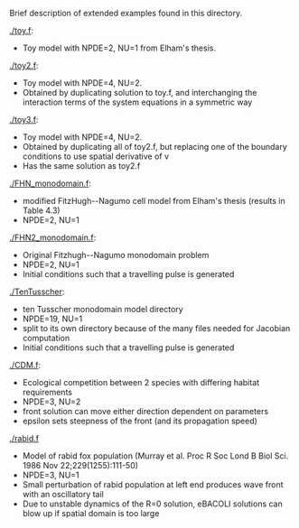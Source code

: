 Brief description of extended examples found in this directory.

[./toy.f](./toy.f):

-   Toy model with NPDE=2, NU=1 from Elham's thesis.

[./toy2.f](./toy2.f):

-   Toy model with NPDE=4, NU=2.
-   Obtained by duplicating solution to toy.f, and interchanging the interaction terms of the system equations in a symmetric way

[./toy3.f](./toy3.f):

-   Toy model with NPDE=4, NU=2.
-   Obtained by duplicating all of toy2.f, but replacing one of the boundary conditions to use spatial derivative of v
-   Has the same solution as toy2.f

[./FHN\_monodomain.f](./FHN_monodomain.f):

-   modified FitzHugh--Nagumo cell model from Elham's thesis (results in Table 4.3)
-   NPDE=2, NU=1

[./FHN2\_monodomain.f](./FHN2_monodomain.f):

-   Original Fitzhugh--Nagumo monodomain problem
-   NPDE=2, NU=1
-   Initial conditions such that a travelling pulse is generated

[./TenTusscher](./TenTusscher):

-   ten Tusscher monodomain model directory
-   NPDE=19, NU=1
-   split to its own directory because of the many files needed for Jacobian computation
-   Initial conditions such that a travelling pulse is generated

[./CDM.f](./CDM.f):

-   Ecological competition between 2 species with differing habitat requirements
-   NPDE=3, NU=2
-   front solution can move either direction dependent on parameters
-   epsilon sets steepness of the front (and its propagation speed)

[./rabid.f](./rabid.f)

-   Model of rabid fox population (Murray et al. Proc R Soc Lond B Biol Sci. 1986 Nov 22;229(1255):111-50)
-   NPDE=3, NU=1
-   Small perturbation of rabid population at left end produces wave front with an oscillatory tail
-   Due to unstable dynamics of the R=0 solution, eBACOLI solutions can blow up if spatial domain is too large
